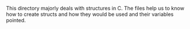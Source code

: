 This directory majorly deals with structures in C. The files help us to know how to create structs and how they would be used and their variables pointed.
